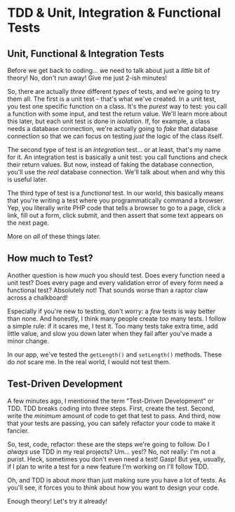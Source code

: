 # TDD & Unit, Integration & Functional Tests

## Unit, Functional & Integration Tests

Before we get back to coding... we need to talk about just a *little* bit of theory!
No, don't run away! Give me just 2-ish minutes!

So, there are actually *three* different *types* of tests, and we're going to try
them all. The first is a unit test - that's what we've created. In a unit test,
you test one specific function on a class. It's the *purest* way to test: you call
a function with some input, and test the return value. We'll learn more about this
later, but each unit test is done in *isolation*. If, for example, a class needs a
database connection, we're actually going to *fake* that database connection so
that we can focus on testing *just* the logic of the class itself.

The second type of test is an *integration* test... or at least, that's my name
for it. An integration test is basically a unit test: you call functions and check their
return values. But now, instead of faking the database connection, you'll use the
*real* database connection. We'll talk about when and why this is useful later.

The third type of test is a *functional* test. In our world, this basically means
that you're writing a test where you programmatically command a browser. Yep, you 
literally write PHP code that tells a browser to go to a page, click a link, fill
out a form, click submit, and then assert that some text appears on the next page.

More on *all* of these things later.

## How much to Test?

Another question is how *much* you should test. Does every function need a unit
test? Does every page and every validation error of every form need a functional
test? Absolutely not! That sounds worse than a raptor claw across a chalkboard!

Especially if you're new to testing, don't worry: a *few* tests is way better than
none. And honestly, I think many people create *too* many tests. I follow a simple
rule: if it scares me, I test it. Too many tests take extra time, add little value,
and slow you down later when they fail after you've made a minor change.

In our app, we've tested the `getLength()` and `setLength()` methods. These do *not*
scare me. In the real world, I would not test them.

## Test-Driven Development

A few minutes ago, I mentioned the term "Test-Driven Development" or TDD. TDD
breaks coding into three steps. First, create the test. Second,
write the *minimum* amount of code to get that test to pass. And third, now that
your tests are passing, you can safely refactor your code to make it fancier.

So, test, code, refactor: these are the steps we're going to follow. Do I *always*
use TDD in my real projects? Um... yes!? No, not really: I'm not a purist. Heck,
sometimes you don't even need a test! Gasp! But yea, usually, if I plan to write
a test for a new feature I'm working on I'll follow TDD.

Oh, and TDD is about *more* than just making sure you have a lot of tests. As you'll
see, it forces you to *think* about how you want to design your code.

Enough theory! Let's try it already!
